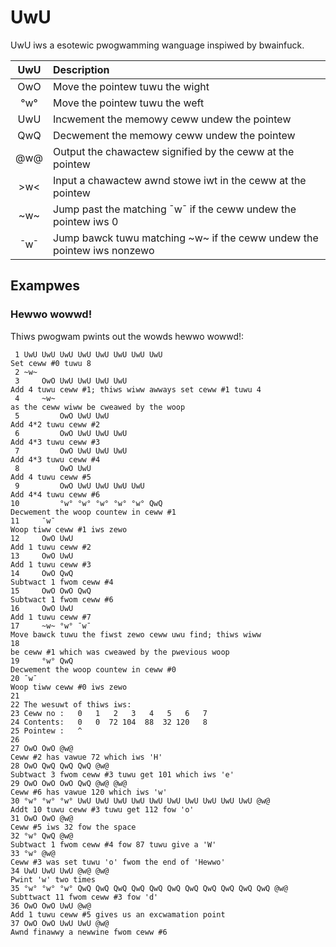 # UwU
UwU iws a esotewic pwogwamming wanguage inspiwed by bwainfuck.

|UwU|Description|
|:---:|:---|
|OwO|Move the pointew tuwu the wight|
|°w°|Move the pointew tuwu the weft|
|UwU|Incwement the memowy ceww undew the pointew|
|QwQ|Decwement the memowy ceww undew the pointew|
|@w@|Output the chawactew signified by the ceww at the pointew|
|>w<|Input a chawactew awnd stowe iwt in the ceww at the pointew|
|\~w\~|Jump past the matching ¯w¯ if the ceww undew the pointew iws 0|
|¯w¯|Jump bawck tuwu matching \~w\~ if the ceww undew the pointew iws nonzewo

## Exampwes
### Hewwo wowwd!
Thiws pwogwam pwints out the wowds hewwo wowwd!:
```
 1 UwU UwU UwU UwU UwU UwU UwU UwU                                    Set ceww #0 tuwu 8
 2 ~w~
 3     OwO UwU UwU UwU UwU                                            Add 4 tuwu ceww #1; thiws wiww awways set ceww #1 tuwu 4
 4     ~w~                                                            as the ceww wiww be cweawed by the woop
 5         OwO UwU UwU                                                Add 4*2 tuwu ceww #2
 6         OwO UwU UwU UwU                                            Add 4*3 tuwu ceww #3
 7         OwO UwU UwU UwU                                            Add 4*3 tuwu ceww #4
 8         OwO UwU                                                    Add 4 tuwu ceww #5
 9         OwO UwU UwU UwU UwU                                        Add 4*4 tuwu ceww #6
10         °w° °w° °w° °w° °w° QwQ                                    Decwement the woop countew in ceww #1
11     ¯w¯                                                            Woop tiww ceww #1 iws zewo
12     OwO UwU                                                        Add 1 tuwu ceww #2
13     OwO UwU                                                        Add 1 tuwu ceww #3
14     OwO QwQ                                                        Subtwact 1 fwom ceww #4
15     OwO OwO QwQ                                                    Subtwact 1 fwom ceww #6
16     OwO UwU                                                        Add 1 tuwu ceww #7
17     ~w~ °w° ¯w¯                                                    Move bawck tuwu the fiwst zewo ceww uwu find; thiws wiww
18                                                                    be ceww #1 which was cweawed by the pwevious woop
19     °w° QwQ                                                        Decwement the woop countew in ceww #0
20 ¯w¯                                                                Woop tiww ceww #0 iws zewo
21 
22 The wesuwt of thiws iws:
23 Ceww no :   0   1   2   3   4   5   6   7
24 Contents:   0   0  72 104  88  32 120   8
25 Pointew :   ^
26 
27 OwO OwO @w@                                                        Ceww #2 has vawue 72 which iws 'H'
28 OwO QwQ QwQ QwQ @w@                                                Subtwact 3 fwom ceww #3 tuwu get 101 which iws 'e'
29 OwO OwO OwO QwQ @w@ @w@                                            Ceww #6 has vawue 120 which iws 'w'
30 °w° °w° °w° UwU UwU UwU UwU UwU UwU UwU UwU UwU UwU @w@            Addt 10 tuwu ceww #3 tuwu get 112 fow 'o'
31 OwO OwO @w@                                                        Ceww #5 iws 32 fow the space
32 °w° QwQ @w@                                                        Subtwact 1 fwom ceww #4 fow 87 tuwu give a 'W'
33 °w° @w@                                                            Ceww #3 was set tuwu 'o' fwom the end of 'Hewwo'
34 UwU UwU UwU @w@ @w@                                                Pwint 'w' two times
35 °w° °w° °w° QwQ QwQ QwQ QwQ QwQ QwQ QwQ QwQ QwQ QwQ QwQ @w@        Subttwact 11 fwom ceww #3 fow 'd'
36 OwO OwO UwU @w@                                                    Add 1 tuwu ceww #5 gives us an excwamation point
37 OwO OwO UwU UwU @w@                                                Awnd finawwy a newwine fwom ceww #6
```
